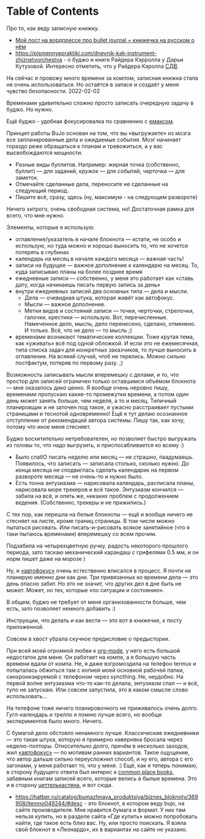 
# Table of Contents



<div class="preview" id="org8f1bcc1">
<p>
Про то, как веду записную книжку.
</p>

</div>

-   [Мой пост на вордпрессе про bullet journal + книжечка на русском о нём](https://ladycat.wordpress.com/2021/01/20/%d0%b1%d1%83%d0%b4%d0%b6%d0%be-%d0%be%d0%bd-%d0%b6%d0%b5-bullet-journal/)
-   <https://pismennyepraktiki.com/dnevnik-kak-instrument-zhiznetvorchestva> - о буджо и книге Райдера Кэрролла у Дарьи Кутузовой. Интересно отметить, что у Райдера Кэролла [СДВ](../selfrelations/20210321235900-сдвг.publ.md).

На сейчас я провожу много времени за компом, записная книжка стала не очень использоваться. Но остаётся в запасе и создаёт у меня чувство безопасности. 2022-02-02

Временами удивительно сложно просто записать очередную задачу в буджо. Но нужно.

Ещё буджо - удобная фокусировалка по сравнению с [емаксом](../computer/emacs/20200820235900-emacs.publ.md).

Принцип работы BuJo основан на том, что вы «выгружаете» из мозга все запланированные дела и ожидаемые события. Мозг начинает гораздо реже обращаться к планам и тревожиться, а у вас высвобождаются мощности.

-   Разные виды буллитов. Например: жирная точка (собственно, буллит) — для заданий, кружок — для событий, черточка — для заметок.
-   Отмечайте сделанные дела, переносите не сделанные на следующий период.
-   Пишите всё, сразу, здесь (ну, максимум - на следующем развороте)

Ничего хитрого, очень свободная система, но! Достаточная рамка для всего, что мне нужно.

Элементы, которые я использую:

-   оглавление/указатель в начале блокнота — кстати, не особо и использую, но туда можно и хорошо выносить то, что не хочется потерять в глубинах
-   календарь на месяц в начале каждого месяца — важная часть!
-   записи на будущее — важное дополнение к календарю на месяц. То, куда записываю планы на более позднее время
-   ежедневные записи — собственно, у меня это работает как «ставь дату, когда начинаешь писать первую запись за день»
-   внутри ежедневных записей два основных типа — дела и мысли.
    -   Дела — очевидная штука, которая живёт как автофокус.
    -   Мысли — важное дополнение.
    -   Метки видов и состояний записи — точки, черточки, стрелочки, галочки, крестики — использую. Вот, перечисленные. Намеченное дело, мысль, дело перенесено, сделано, отменено. И только. Всё, что не дело — то мысль ;)
-   временами возникают тематические коллекции. Тоже крутая тема, как «уживать» всё под одной обложкой. И если это не ежемесячная, типа списка задач для конкретных заказчиков, то лучше выносить в оглавление. На всякий случай, чтоб не терялись. Можно сильно постфактум, потеряв по первому разу. ;)

Возможность записывать мысли вперемешку с делами, и то, что простор для записей ограничен только оставшимся объёмом блокнота — мне оказалось дико ценно. Я вообще очень неровно пишу, временами пропускаю какие-то промежутки времени, а потом один день может занять больше, чем неделя, а то и месяц. Типичный планировщик и не заточен под такое, и ужасно расстраивает пустыми страницами и теснотой одновременно! Ещё я тут делаю осознанное отступление от рекомендаций автора системы. Пишу так, как хочу, потому что иное меня стесняет.

Буджо восхитительно нетребователен, но позволяет быстро выгружать из головы то, что надо выгрузить, и приспосабливается ко всему :)

-   Было слабО писать неделю или месяц — не страшно, паадумаешь. Появилось, что записать — записала столько, сколько нужно. До конца месяца не сподвиглась сделать календарик на первом развороте месяца — не очень-то и нужно было.
-   Есть тонна энтузиазма — нарисовала календарь, расписала планы, нарисовала море трекеров и всё такое. Энтузиазм кончился — забила на всё, и опять же, никаких проблем с продолжением ведения. (Собственно, трекеры и не прижились.)

С тех пор, как перешла на белые блокноты — ещё и вообще ничего не стесняет на листе, кроме границ страницы. В том числе можно пытаться рисовать. Или писать-и-рисовать всякое занятийное (что я таки пытаюсь временами) вперемешку со всем прочим.

Подзабила на четырехцветную ручку, радость некоторого прошлого периода, зато таскаю механический карандаш с грифелями 0.5 мм, и он норм пишет даже на морозе )

Ну, и [«автофокус»](20210523135831-автофокус.publ.md) очень естественно вписался в процесс. Я почти не планирую именно дни как дни. Три привязанных ко времени дела — это день опасно забит. Но это не значит, что других дел в дне быть не может. Может, но тех, которые «по ситуации и состоянию».

В общем, буджо не требует от меня организованности больше, чем есть, зато позволяет немного добавить :)

Инструкции, что делать и как вести — это вот в книжечке, к посту приложенной.

Совсем в хвост убрала скучное предисловие о предыстории.

При всей моей огромной любви к [org-mode](../computer/emacs/20200830182647-orgmode.publ.md), у него есть большой недостаток для меня. Он работает на компе, а я большую часть времени вдали от компа. Не, я даже взгромоздила на телефон termux и попыталась обжиться там с копией моей основной рабочей папки, синхронизируемой с телефоном через syncthing. Не, неудобно. На первой волне энтузиазма что-то как-то делала, энтузиазм спал — и всё, тупо не запускаю. Или совсем запустила, это в каком смысле слово использовать…

На телефоне тоже ничего планировочного не приживалось очень долго. Гугл-календарь и трелло я помню лучше всего, но вообще экспериментов было много. Ничего.

С бумагой дело обстояло ненамного лучше. Классические ежедневники — это такая штука, которую я примерно наверняка бросала через неделю-полторы. Относительно долго, причём в несколько заходов, жил [«автофокус»](20210523135831-автофокус.publ.md) — по мотивам ранних вариантов. Такое ощущение, что автор дальше сильно переусложнил способ, и ну его, автора с его загонами, у меня работает то, что у меня. :) Ещё, как я теперь понимаю, в сторону будущего ответа был интерес к [common place books](../texts/20210721061342-hypomnemata_и_прочие_сборники_выписок.publ.md), забавным книгам записей всего, которые велись в былые времена. Это и в сторону [цеттелькастена](../computer/20200913095523-zettelkasten.publ.md), и вот сюда.

-   <https://hatber.ru/catalog/bumazhnaya_produktsiya/biznes_bloknoty/369908/itemno049244/#desc> - это блокнот, в котором веду bujo, на сайте производителя. Мне нравится бумага и формат. У них там нельзя купить, но в разделе сайта «Где купить» можно попробовать найти, где такое есть близ вас. Ну, или просто поискать. Я взяла свой блокнот в «Леонардо», их в вариантах на сайте не указано.

